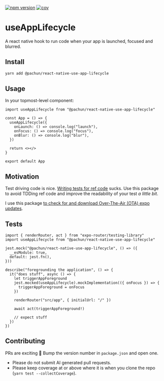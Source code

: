 [![npm version](https://img.shields.io/npm/v/@pachun/react-native-use-app-lifecycle.svg)](https://www.npmjs.com/package/@pachun/react-native-use-app-lifecycle)
[![cov](https://pachun.github.io/react-native-use-app-lifecycle/badges/coverage.svg)](https://github.com/pachun/react-native-use-app-lifecycle/actions)

# useAppLifecycle

A react native hook to run code when your app is launched, focused and blurred.

## Install

```sh
yarn add @pachun/react-native-use-app-lifecycle
```

## Usage

In your topmost-level component:

```tsx
import useAppLifecycle from "@pachun/react-native-use-app-lifecycle"

const App = () => {
  useAppLifecycle({
    onLaunch: () => console.log("launch"),
    onFocus: () => console.log("focus"),
    onBlur: () => console.log("blur"),
  })

  return <></>
}

export default App
```

## Motivation

Test driving code is nice. [Writing tests for ref code](https://reactnative.dev/docs/appstate) sucks. Use this package to avoid TDDing ref code and improve the readability of your test _a little bit_.

I use this package [to check for and download Over-The-Air (OTA) expo updates](https://github.com/pachun/simple-expo-update).

## Tests

```typescriptreact
import { renderRouter, act } from "expo-router/testing-library"
import useAppLifecycle from "@pachun/react-native-use-app-lifecycle"

jest.mock("@pachun/react-native-use-app-lifecycle", () => ({
  __esModule: true,
  default: jest.fn(),
}))

describe("foregrounding the application", () => {
  it("does stuff", async () => {
    let triggerAppForeground
    jest.mocked(useAppLifecycle).mockImplementation(({ onFocus }) => {
      triggerAppForeground = onFocus
    })

    renderRouter("src/app", { initialUrl: "/" })

    await act(triggerAppForeground!)

    // expect stuff
  })
})
```

## Contributing

PRs are exciting 🤟 Bump the version number in `package.json` and open one.

- Please do not submit AI generated pull requests.
- Please keep coverage at or above where it is when you clone the repo (`yarn test --collectCoverage`).
